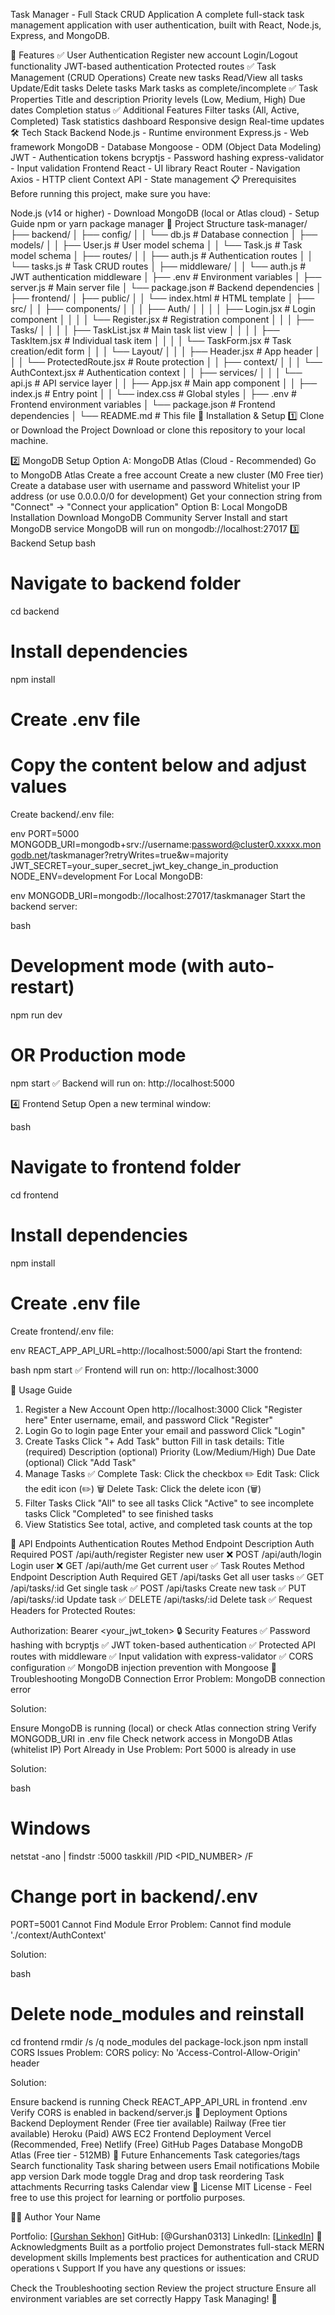 Task Manager - Full Stack CRUD Application
A complete full-stack task management application with user authentication, built with React, Node.js, Express, and MongoDB.

🚀 Features
✅ User Authentication
Register new account
Login/Logout functionality
JWT-based authentication
Protected routes
✅ Task Management (CRUD Operations)
Create new tasks
Read/View all tasks
Update/Edit tasks
Delete tasks
Mark tasks as complete/incomplete
✅ Task Properties
Title and description
Priority levels (Low, Medium, High)
Due dates
Completion status
✅ Additional Features
Filter tasks (All, Active, Completed)
Task statistics dashboard
Responsive design
Real-time updates
🛠️ Tech Stack
Backend
Node.js - Runtime environment
Express.js - Web framework
MongoDB - Database
Mongoose - ODM (Object Data Modeling)
JWT - Authentication tokens
bcryptjs - Password hashing
express-validator - Input validation
Frontend
React - UI library
React Router - Navigation
Axios - HTTP client
Context API - State management
📋 Prerequisites
Before running this project, make sure you have:

Node.js (v14 or higher) - Download
MongoDB (local or Atlas cloud) - Setup Guide
npm or yarn package manager
📁 Project Structure
task-manager/
├── backend/
│   ├── config/
│   │   └── db.js                 # Database connection
│   ├── models/
│   │   ├── User.js               # User model schema
│   │   └── Task.js               # Task model schema
│   ├── routes/
│   │   ├── auth.js               # Authentication routes
│   │   └── tasks.js              # Task CRUD routes
│   ├── middleware/
│   │   └── auth.js               # JWT authentication middleware
│   ├── .env                      # Environment variables
│   ├── server.js                 # Main server file
│   └── package.json              # Backend dependencies
│
├── frontend/
│   ├── public/
│   │   └── index.html            # HTML template
│   ├── src/
│   │   ├── components/
│   │   │   ├── Auth/
│   │   │   │   ├── Login.jsx     # Login component
│   │   │   │   └── Register.jsx  # Registration component
│   │   │   ├── Tasks/
│   │   │   │   ├── TaskList.jsx  # Main task list view
│   │   │   │   ├── TaskItem.jsx  # Individual task item
│   │   │   │   └── TaskForm.jsx  # Task creation/edit form
│   │   │   └── Layout/
│   │   │       ├── Header.jsx    # App header
│   │   │       └── ProtectedRoute.jsx  # Route protection
│   │   ├── context/
│   │   │   └── AuthContext.jsx   # Authentication context
│   │   ├── services/
│   │   │   └── api.js            # API service layer
│   │   ├── App.jsx               # Main app component
│   │   ├── index.js              # Entry point
│   │   └── index.css             # Global styles
│   ├── .env                      # Frontend environment variables
│   └── package.json              # Frontend dependencies
│
└── README.md                     # This file
🚀 Installation & Setup
1️⃣ Clone or Download the Project
Download or clone this repository to your local machine.

2️⃣ MongoDB Setup
Option A: MongoDB Atlas (Cloud - Recommended)
Go to MongoDB Atlas
Create a free account
Create a new cluster (M0 Free tier)
Create a database user with username and password
Whitelist your IP address (or use 0.0.0.0/0 for development)
Get your connection string from "Connect" → "Connect your application"
Option B: Local MongoDB Installation
Download MongoDB Community Server
Install and start MongoDB service
MongoDB will run on mongodb://localhost:27017
3️⃣ Backend Setup
bash
# Navigate to backend folder
cd backend

# Install dependencies
npm install

# Create .env file
# Copy the content below and adjust values
Create backend/.env file:

env
PORT=5000
MONGODB_URI=mongodb+srv://username:password@cluster0.xxxxx.mongodb.net/taskmanager?retryWrites=true&w=majority
JWT_SECRET=your_super_secret_jwt_key_change_in_production
NODE_ENV=development
For Local MongoDB:

env
MONGODB_URI=mongodb://localhost:27017/taskmanager
Start the backend server:

bash
# Development mode (with auto-restart)
npm run dev

# OR Production mode
npm start
✅ Backend will run on: http://localhost:5000

4️⃣ Frontend Setup
Open a new terminal window:

bash
# Navigate to frontend folder
cd frontend

# Install dependencies
npm install

# Create .env file
Create frontend/.env file:

env
REACT_APP_API_URL=http://localhost:5000/api
Start the frontend:

bash
npm start
✅ Frontend will run on: http://localhost:3000

🎯 Usage Guide
1. Register a New Account
Open http://localhost:3000
Click "Register here"
Enter username, email, and password
Click "Register"
2. Login
Go to login page
Enter your email and password
Click "Login"
3. Create Tasks
Click "+ Add Task" button
Fill in task details:
Title (required)
Description (optional)
Priority (Low/Medium/High)
Due Date (optional)
Click "Add Task"
4. Manage Tasks
✅ Complete Task: Click the checkbox
✏️ Edit Task: Click the edit icon (✏️)
🗑️ Delete Task: Click the delete icon (🗑️)
5. Filter Tasks
Click "All" to see all tasks
Click "Active" to see incomplete tasks
Click "Completed" to see finished tasks
6. View Statistics
See total, active, and completed task counts at the top

🔌 API Endpoints
Authentication Routes
Method	Endpoint	Description	Auth Required
POST	/api/auth/register	Register new user	❌
POST	/api/auth/login	Login user	❌
GET	/api/auth/me	Get current user	✅
Task Routes
Method	Endpoint	Description	Auth Required
GET	/api/tasks	Get all user tasks	✅
GET	/api/tasks/:id	Get single task	✅
POST	/api/tasks	Create new task	✅
PUT	/api/tasks/:id	Update task	✅
DELETE	/api/tasks/:id	Delete task	✅
Request Headers for Protected Routes:

Authorization: Bearer <your_jwt_token>
🔒 Security Features
✅ Password hashing with bcryptjs
✅ JWT token-based authentication
✅ Protected API routes with middleware
✅ Input validation with express-validator
✅ CORS configuration
✅ MongoDB injection prevention with Mongoose
🐛 Troubleshooting
MongoDB Connection Error
Problem: MongoDB connection error

Solution:

Ensure MongoDB is running (local) or check Atlas connection string
Verify MONGODB_URI in .env file
Check network access in MongoDB Atlas (whitelist IP)
Port Already in Use
Problem: Port 5000 is already in use

Solution:

bash
# Windows
netstat -ano | findstr :5000
taskkill /PID <PID_NUMBER> /F

# Change port in backend/.env
PORT=5001
Cannot Find Module Error
Problem: Cannot find module './context/AuthContext'

Solution:

bash
# Delete node_modules and reinstall
cd frontend
rmdir /s /q node_modules
del package-lock.json
npm install
CORS Issues
Problem: CORS policy: No 'Access-Control-Allow-Origin' header

Solution:

Ensure backend is running
Check REACT_APP_API_URL in frontend .env
Verify CORS is enabled in backend/server.js
🚀 Deployment Options
Backend Deployment
Render (Free tier available)
Railway (Free tier available)
Heroku (Paid)
AWS EC2
Frontend Deployment
Vercel (Recommended, Free)
Netlify (Free)
GitHub Pages
Database
MongoDB Atlas (Free tier - 512MB)
🎨 Future Enhancements
 Task categories/tags
 Search functionality
 Task sharing between users
 Email notifications
 Mobile app version
 Dark mode toggle
 Drag and drop task reordering
 Task attachments
 Recurring tasks
 Calendar view
📝 License
MIT License - Feel free to use this project for learning or portfolio purposes.

👨‍💻 Author
Your Name

Portfolio: [[Gurshan Sekhon](https://exquisite-zuccutto-9fa8b4.netlify.app/)]
GitHub: [@Gurshan0313]
LinkedIn: [[LinkedIn](https://www.linkedin.com/in/gurshan-singh-sekhon-701538237/)]
🙏 Acknowledgments
Built as a portfolio project
Demonstrates full-stack MERN development skills
Implements best practices for authentication and CRUD operations
📞 Support
If you have any questions or issues:

Check the Troubleshooting section
Review the project structure
Ensure all environment variables are set correctly
Happy Task Managing! 🎉


